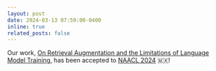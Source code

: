 ```yaml
---
layout: post
date: 2024-03-13 07:59:00-0400
inline: true
related_posts: false
---
```


Our work, [On Retrieval Augmentation and the Limitations of Language Model Training](https://arxiv.org/abs/2311.09615), has been accepted to [NAACL 2024](https://2024.naacl.org/) 🇲🇽!